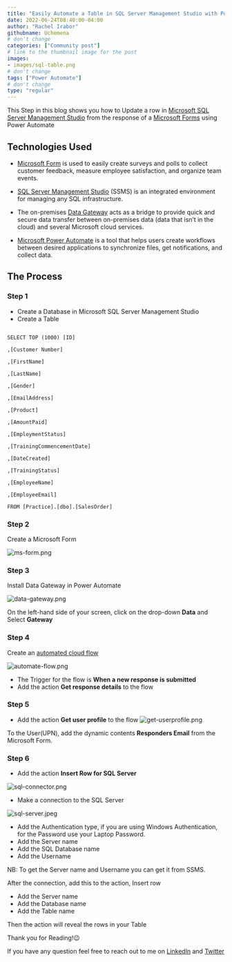 ```yaml
---
title: "Easily Automate a Table in SQL Server Management Studio with Power Automate"
date: 2022-06-24T08:40:00-04:00
author: "Rachel Irabor"
githubname: Uchemena
# don't change
categories: ["Community post"]
# link to the thumbnail image for the post
images:
- images/sql-table.png
# don't change
tags: ["Power Automate"]
# don't change
type: "regular"
---
```


This Step in this blog shows you how to Update a row in [Microsoft SQL Server Management Studio](https://docs.microsoft.com/sql/ssms/sql-server-management-studio-ssms?view=sql-server-ver16) from the response of a [Microsoft Forms](https://www.microsoft.com/microsoft-365/online-surveys-polls-quizzes) using Power Automate

## Technologies Used

* [Microsoft Form](https://www.microsoft.com/microsoft-365/online-surveys-polls-quizzes) is used to easily create surveys and polls to collect customer feedback, measure employee satisfaction, and organize team events.

* [SQL Server Management Studio](https://docs.microsoft.com/sql/ssms/sql-server-management-studio-ssms?view=sql-server-ver16) (SSMS) is an integrated environment for managing any SQL infrastructure.

* The on-premises [Data Gateway](https://docs.microsoft.com/power-automate/gateway-reference) acts as a bridge to provide quick and secure data transfer between on-premises data (data that isn’t in the cloud) and several Microsoft cloud services.

* [Microsoft Power Automate](https://flow.microsoft.com) is a tool that helps users create workflows between desired applications to synchronize files, get notifications, and collect data.

##  The Process

### Step 1

* Create a Database in Microsoft SQL Server Management Studio
* Create a Table

```

SELECT TOP (1000) [ID]

,[Customer Number]

,[FirstName]

,[LastName]

,[Gender]

,[EmailAddress]

,[Product]

,[AmountPaid]

,[EmploymentStatus]

,[TrainingCommencementDate]

,[DateCreated]

,[TrainingStatus]

,[EmployeeName]

,[EmployeeEmail]

FROM [Practice].[dbo].[SalesOrder]

```

### Step 2

Create a Microsoft Form

![ms-form.png](images/ms-form.png)

### Step 3

Install Data Gateway in Power Automate

![data-gateway.png](images/data-gateway.png)

On the left-hand side of your screen, click on the drop-down **Data** and Select **Gateway**

### Step 4

Create an [automated cloud flow](https://docs.microsoft.com/en-us/power-automate/flow-types)

![automate-flow.png](images/automate-flow.png)

* The Trigger for the flow is **When a new response is submitted**
* Add the action **Get response details** to the flow

### Step 5

* Add the action **Get user profile** to the flow
![get-userprofile.png](images/get-userprofile.png)

To the User(UPN), add the dynamic contents **Responders Email** from the Microsoft Form.

### Step 6

* Add the action **Insert Row for SQL Server**

![sql-connector.png](images/sql-connector.png)

* Make a connection to the SQL Server

![sql-server.jpeg](images/sql-server.jpeg)

* Add the Authentication type, if you are using Windows Authentication, for the Password use your Laptop Password.
* Add the Server name
* Add the SQL Database name
* Add the Username

NB: To get the Server name and Username you can get it from SSMS.

After the connection, add this to the action, Insert row

* Add the Server name
* Add the Database name
* Add the Table name

Then the action will reveal the rows in your Table

Thank you for Reading!😉

If you have any question feel free to reach out to me on [Linkedln](https://www.linkedin.com/in/rachelirabor/) and [Twitter](https://twitter.com/Richie4love)
